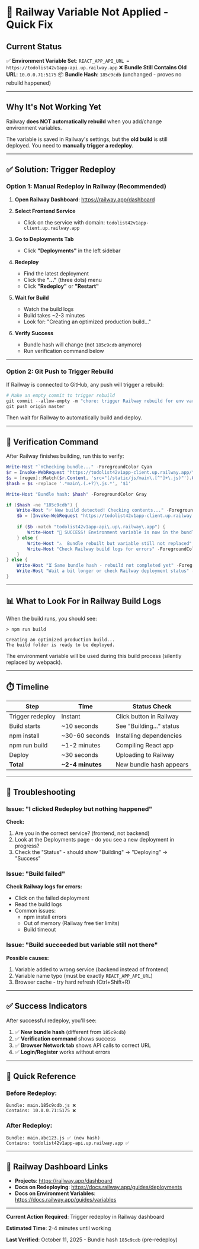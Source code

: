 # 🔧 Railway Variable Not Applied - Quick Fix

## Current Status

✅ **Environment Variable Set**: `REACT_APP_API_URL = https://todolist42v1app-api.up.railway.app`
❌ **Bundle Still Contains Old URL**: `10.0.0.71:5175`
📦 **Bundle Hash**: `185c9cdb` (unchanged - proves no rebuild happened)

---

## Why It's Not Working Yet

Railway **does NOT automatically rebuild** when you add/change environment variables.

The variable is saved in Railway's settings, but the **old build** is still deployed. You need to **manually trigger a redeploy**.

---

## ✅ Solution: Trigger Redeploy

### Option 1: Manual Redeploy in Railway (Recommended)

1. **Open Railway Dashboard**: https://railway.app/dashboard

2. **Select Frontend Service**
   - Click on the service with domain: `todolist42v1app-client.up.railway.app`

3. **Go to Deployments Tab**
   - Click **"Deployments"** in the left sidebar

4. **Redeploy**
   - Find the latest deployment
   - Click the **"..."** (three dots) menu
   - Click **"Redeploy"** or **"Restart"**

5. **Wait for Build**
   - Watch the build logs
   - Build takes ~2-3 minutes
   - Look for: "Creating an optimized production build..."

6. **Verify Success**
   - Bundle hash will change (not `185c9cdb` anymore)
   - Run verification command below

---

### Option 2: Git Push to Trigger Rebuild

If Railway is connected to GitHub, any push will trigger a rebuild:

```powershell
# Make an empty commit to trigger rebuild
git commit --allow-empty -m "chore: trigger Railway rebuild for env vars"
git push origin master
```

Then wait for Railway to automatically build and deploy.

---

## 🧪 Verification Command

After Railway finishes building, run this to verify:

```powershell
Write-Host "`nChecking bundle..." -ForegroundColor Cyan
$r = Invoke-WebRequest "https://todolist42v1app-client.up.railway.app/" -UseBasicParsing
$s = [regex]::Match($r.Content, 'src="(/static/js/main\.[^"]+\.js)"').Groups[1].Value
$hash = $s -replace '.*main\.(.+?)\.js.*', '$1'

Write-Host "Bundle hash: $hash" -ForegroundColor Gray

if ($hash -ne "185c9cdb") {
    Write-Host "✅ New build detected! Checking contents..." -ForegroundColor Green
    $b = (Invoke-WebRequest "https://todolist42v1app-client.up.railway.app$s" -UseBasicParsing).Content
    
    if ($b -match "todolist42v1app-api\.up\.railway\.app") {
        Write-Host "🎉 SUCCESS! Environment variable is now in the bundle!" -ForegroundColor Green
    } else {
        Write-Host "⚠️  Bundle rebuilt but variable still not replaced" -ForegroundColor Yellow
        Write-Host "Check Railway build logs for errors" -ForegroundColor Yellow
    }
} else {
    Write-Host "⏳ Same bundle hash - rebuild not completed yet" -ForegroundColor Yellow
    Write-Host "Wait a bit longer or check Railway deployment status" -ForegroundColor White
}
```

---

## 📊 What to Look For in Railway Build Logs

When the build runs, you should see:

```
> npm run build

Creating an optimized production build...
The build folder is ready to be deployed.
```

The environment variable will be used during this build process (silently replaced by webpack).

---

## ⏱️ Timeline

| Step | Time | Status Check |
|------|------|--------------|
| Trigger redeploy | Instant | Click button in Railway |
| Build starts | ~10 seconds | See "Building..." status |
| npm install | ~30-60 seconds | Installing dependencies |
| npm run build | ~1-2 minutes | Compiling React app |
| Deploy | ~30 seconds | Uploading to Railway |
| **Total** | **~2-4 minutes** | New bundle hash appears |

---

## 🚨 Troubleshooting

### Issue: "I clicked Redeploy but nothing happened"

**Check:**
1. Are you in the correct service? (frontend, not backend)
2. Look at the Deployments page - do you see a new deployment in progress?
3. Check the "Status" - should show "Building" → "Deploying" → "Success"

### Issue: "Build failed"

**Check Railway logs for errors:**
- Click on the failed deployment
- Read the build logs
- Common issues:
  - npm install errors
  - Out of memory (Railway free tier limits)
  - Build timeout

### Issue: "Build succeeded but variable still not there"

**Possible causes:**
1. Variable added to wrong service (backend instead of frontend)
2. Variable name typo (must be exactly `REACT_APP_API_URL`)
3. Browser cache - try hard refresh (Ctrl+Shift+R)

---

## ✅ Success Indicators

After successful redeploy, you'll see:

1. ✅ **New bundle hash** (different from `185c9cdb`)
2. ✅ **Verification command** shows success
3. ✅ **Browser Network tab** shows API calls to correct URL
4. ✅ **Login/Register** works without errors

---

## 📱 Quick Reference

### Before Redeploy:
```
Bundle: main.185c9cdb.js ❌
Contains: 10.0.0.71:5175 ❌
```

### After Redeploy:
```
Bundle: main.abc123.js ✅ (new hash)
Contains: todolist42v1app-api.up.railway.app ✅
```

---

## 🔗 Railway Dashboard Links

- **Projects**: https://railway.app/dashboard
- **Docs on Redeploying**: https://docs.railway.app/guides/deployments
- **Docs on Environment Variables**: https://docs.railway.app/guides/variables

---

**Current Action Required**: Trigger redeploy in Railway dashboard

**Estimated Time**: 2-4 minutes until working

**Last Verified**: October 11, 2025 - Bundle hash `185c9cdb` (pre-redeploy)
